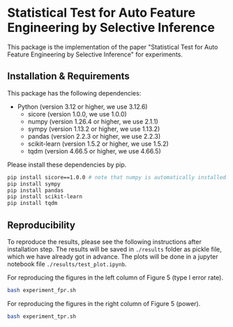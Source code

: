 # Statistical Test for Auto Feature Engineering by Selective Inference
This package is the implementation of the paper "Statistical Test for Auto Feature Engineering by Selective Inference" for experiments.

## Installation & Requirements
This package has the following dependencies:
- Python (version 3.12 or higher, we use 3.12.6)
    - sicore (version 1.0.0, we use 1.0.0)
    - numpy (version 1.26.4 or higher, we use 2.1.1)
    - sympy (version 1.13.2 or higher, we use 1.13.2)
    - pandas (version 2.2.3 or higher, we use 2.2.3)
    - scikit-learn (version 1.5.2 or higher, we use 1.5.2)
    - tqdm (version 4.66.5 or higher, we use 4.66.5)

Please install these dependencies by pip.
```bash
pip install sicore==1.0.0 # note that numpy is automatically installed by sicore
pip install sympy
pip install pandas
pip install scikit-learn
pip install tqdm
```

## Reproducibility
To reproduce the results, please see the following instructions after installation step.
The results will be saved in `./results` folder as pickle file, which we have already got in advance.
The plots will be done in a jupyter notebook file `./results/test_plot.ipynb`.

For reproducing the figures in the left column of Figure 5 (type I error rate).
```bash
bash experiment_fpr.sh
```

For reproducing the figures in the right column of Figure 5 (power).
```bash
bash experiment_tpr.sh
```
